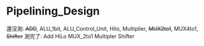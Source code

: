 # Pipelining_Design
還沒測:
~~ADD~~, 
ALU_1bit, 
ALU_Control_Unit, 
Hilo, 
Multiplier, 
~~MUX2to1~~, MUX4to1, 
~~Shifter~~
測完了:
Add
HiLo
MUX_2to1
Multipler
Shifter
